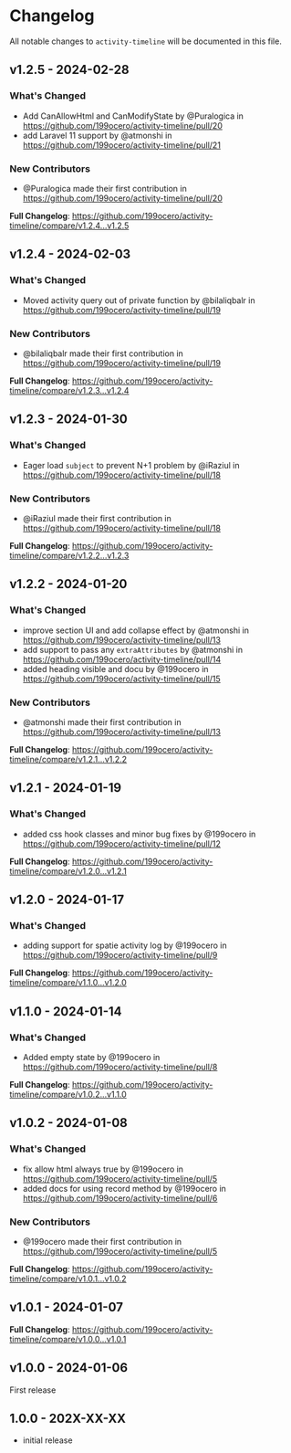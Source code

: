 # Changelog

All notable changes to `activity-timeline` will be documented in this file.

## v1.2.5 - 2024-02-28

### What's Changed

* Add CanAllowHtml and CanModifyState by @Puralogica in https://github.com/199ocero/activity-timeline/pull/20
* add Laravel 11 support by @atmonshi in https://github.com/199ocero/activity-timeline/pull/21

### New Contributors

* @Puralogica made their first contribution in https://github.com/199ocero/activity-timeline/pull/20

**Full Changelog**: https://github.com/199ocero/activity-timeline/compare/v1.2.4...v1.2.5

## v1.2.4 - 2024-02-03

### What's Changed

* Moved activity query out of private function by @bilaliqbalr in https://github.com/199ocero/activity-timeline/pull/19

### New Contributors

* @bilaliqbalr made their first contribution in https://github.com/199ocero/activity-timeline/pull/19

**Full Changelog**: https://github.com/199ocero/activity-timeline/compare/v1.2.3...v1.2.4

## v1.2.3 - 2024-01-30

### What's Changed

* Eager load `subject` to prevent N+1 problem by @iRaziul in https://github.com/199ocero/activity-timeline/pull/18

### New Contributors

* @iRaziul made their first contribution in https://github.com/199ocero/activity-timeline/pull/18

**Full Changelog**: https://github.com/199ocero/activity-timeline/compare/v1.2.2...v1.2.3

## v1.2.2 - 2024-01-20

### What's Changed

* improve section UI and add collapse effect by @atmonshi in https://github.com/199ocero/activity-timeline/pull/13
* add support to pass any `extraAttributes` by @atmonshi in https://github.com/199ocero/activity-timeline/pull/14
* added heading visible and docu by @199ocero in https://github.com/199ocero/activity-timeline/pull/15

### New Contributors

* @atmonshi made their first contribution in https://github.com/199ocero/activity-timeline/pull/13

**Full Changelog**: https://github.com/199ocero/activity-timeline/compare/v1.2.1...v1.2.2

## v1.2.1 - 2024-01-19

### What's Changed

* added css hook classes and minor bug fixes by @199ocero in https://github.com/199ocero/activity-timeline/pull/12

**Full Changelog**: https://github.com/199ocero/activity-timeline/compare/v1.2.0...v1.2.1

## v1.2.0 - 2024-01-17

### What's Changed

* adding support for spatie activity log by @199ocero in https://github.com/199ocero/activity-timeline/pull/9

**Full Changelog**: https://github.com/199ocero/activity-timeline/compare/v1.1.0...v1.2.0

## v1.1.0 - 2024-01-14

### What's Changed

* Added empty state by @199ocero in https://github.com/199ocero/activity-timeline/pull/8

**Full Changelog**: https://github.com/199ocero/activity-timeline/compare/v1.0.2...v1.1.0

## v1.0.2 - 2024-01-08

### What's Changed

* fix allow html always true by @199ocero in https://github.com/199ocero/activity-timeline/pull/5
* added docs for using record method by @199ocero in https://github.com/199ocero/activity-timeline/pull/6

### New Contributors

* @199ocero made their first contribution in https://github.com/199ocero/activity-timeline/pull/5

**Full Changelog**: https://github.com/199ocero/activity-timeline/compare/v1.0.1...v1.0.2

## v1.0.1 - 2024-01-07

**Full Changelog**: https://github.com/199ocero/activity-timeline/compare/v1.0.0...v1.0.1

## v1.0.0 - 2024-01-06

First release

## 1.0.0 - 202X-XX-XX

- initial release
